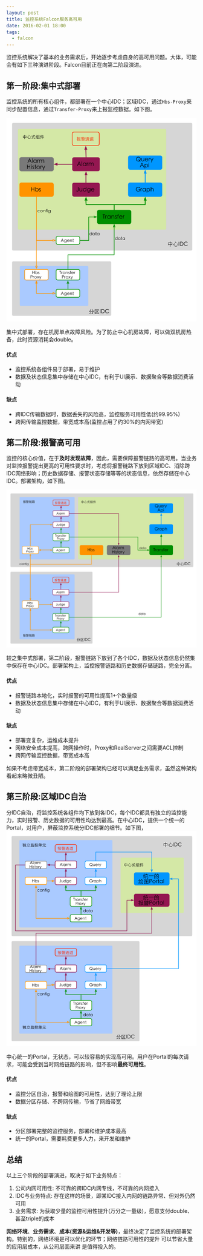 ```yaml
---
layout: post
title: 监控系统Falcon服务高可用
date: 2016-02-01 18:00
tags:
  - falcon
---
```


监控系统解决了基本的业务需求后，开始逐步考虑自身的高可用问题。大体，可能会有如下三种演进阶段。Falcon目前正在向第二阶段演进。

## 第一阶段:集中式部署
监控系统的所有核心组件，都部署在一个中心IDC；区域IDC，通过`Hbs-Proxy`来同步配置信息，通过`Transfer-Proxy`来上报监控数据。如下图。

![central.png](https://raw.githubusercontent.com/niean/niean.common.store/master/images/open-falcon/multi_idcs_central.png)

集中式部署，存在机房单点故障风险。为了防止中心机房故障，可以做双机房热备，此时资源消耗会double。

#### 优点
+ 监控系统各组件易于部署，易于维护
+ 数据及状态信息集中存储在中心IDC，有利于UI展示、数据聚合等数据消费活动

#### 缺点
+ 跨IDC传输数据时，数据丢失的风险高，监控服务可用性低(约99.95%)
+ 跨网传输监控数据，带宽成本高(监控占用了约30%的内网带宽)



## 第二阶段:报警高可用
监控的核心价值，在于**及时发现故障**，因此，需要保障报警链路的高可用。当业务对监控报警提出更高的可用性要求时，考虑将报警链路下放到区域IDC、消除跨IDC网络影响；历史数据存储、报警状态存储等等的状态信息，依然存储在中心IDC。部署架构，如下图。

![alarm_ha.png](https://raw.githubusercontent.com/niean/niean.common.store/master/images/open-falcon/multi_idcs_alarm_ha.png)

较之集中式部署，第二阶段，报警链路下放到了各个IDC，数据及状态信息仍然集中保存在中心IDC。部署架构上，监控报警链路和历史数据存储链路，完全分离。

#### 优点
+ 报警链路本地化，实时报警的可用性提高1+个数量级
+ 数据及状态信息集中存储在中心IDC，有利于UI展示、数据聚合等数据消费活动

#### 缺点
+ 部署变复杂，运维成本提升
+ 网络安全成本提高，跨网操作时，Proxy和RealServer之间需要ACL控制
+ 跨网传输监控数据，带宽成本高

如果不考虑带宽成本，第二阶段的部署架构已经可以满足业务需求，虽然这种架构看起来略微丑陋。

## 第三阶段:区域IDC自治
分IDC自治，将监控系统各组件均下放到各IDC，每个IDC都具有独立的监控能力，实时报警、历史数据的可用性均达到最高。在中心IDC，提供一个统一的Portal，对用户，屏蔽监控系统分IDC部署的细节。如下图，
![central.png](https://raw.githubusercontent.com/niean/niean.common.store/master/images/open-falcon/multi_idcs_all_ha.png)

中心统一的Portal，无状态，可以较容易的实现高可用。用户在Portal的每次请求，可能会受到当时网络链路的影响，但不影响**最终可用性**。

#### 优点
+ 监控分区自治，报警和绘图的可用性，达到了理论上限
+ 数据分区存储、不跨网传输，节省了网络带宽

#### 缺点
+ 分区部署完整的监控服务，部署和维护成本最高
+ 统一的Portal，需要耗费更多人力，来开发和维护


## 总结
以上三个阶段的部署演进，取决于如下业务特点：

1. 公司内网可用性: 不可靠的跨IDC内网专线，不可靠的内网接入
2. IDC与业务特点: 存在这样的场景，即某IDC接入内网的链路异常、但对外仍然可用
3. 业务需求: 为获取少量的监控可用性提升(万分之一量级)，愿意支付double、甚至triple的成本

**网络环境**、**业务需求**、**成本(资源&运维&开发等)**，最终决定了监控系统的部署架构。特别的，网络环境是可以优化的环节；网络链路可用性的提升 可以节省大量的应用层成本，从公司层面来讲 是值得投入的。

